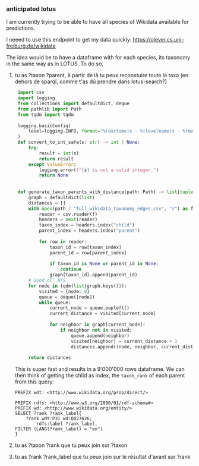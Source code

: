 
### anticipated lotus
I am currently trying to be able to have all species of Wikidata available for predictions. 

I neeed to use this endpoint to get my data quickly: https://qlever.cs.uni-freiburg.de/wikidata

The idea would be to have a dataframe with for each species, its taxonomy in the same way as in LOTUS. To do so, 

1. tu as ?taxon ?parent, à partir de là tu peux reconstuire toute la taxo (en dehors de sparql, comme t'as dû prendre dans lotus-search?) 
   ```python
    import csv
    import logging
    from collections import defaultdict, deque
    from pathlib import Path
    from tqdm import tqdm
    
    logging.basicConfig(
        level=logging.INFO, format="%(asctime)s - %(levelname)s - %(message)s"
    )
    def convert_to_int_safe(s: str) -> int | None:
        try:
            result = int(s)
            return result
        except ValueError:
            logging.error(f"{s} is not a valid integer.")
            return None
    
    
    def generate_taxon_parents_with_distance(path: Path) -> list[tuple[int, int, int]]:
        graph = defaultdict(list)
        distances = []
        with open(path / "full_wikidata_taxonomy_edges.csv", "r") as f:
            reader = csv.reader(f)
            headers = next(reader)
            taxon_index = headers.index("child")
            parent_index = headers.index("parent")
    
            for row in reader:
                taxon_id = row[taxon_index]
                parent_id = row[parent_index]
    
                if taxon_id is None or parent_id is None:
                    continue
                graph[taxon_id].append(parent_id)
        # Good ol' BFS
        for node in tqdm(list(graph.keys())):
            visited = {node: 0}
            queue = deque([node])
            while queue:
                current_node = queue.popleft()
                current_distance = visited[current_node]
    
                for neighbor in graph[current_node]:
                    if neighbor not in visited:
                        queue.append(neighbor)
                        visited[neighbor] = current_distance + 1
                        distances.append((node, neighbor, current_distance + 1))
    
        return distances
    ```
    This is super fast and results in a 9'000'000 rows dataframe. We can then think of getting the child as index, the `taxon_rank` of each parent from this query: 
    
    ```sparql
    PREFIX wdt: <http://www.wikidata.org/prop/direct/>

    PREFIX rdfs: <http://www.w3.org/2000/01/rdf-schema#>
    PREFIX wd: <http://www.wikidata.org/entity/>
    SELECT ?rank ?rank_label{
        ?rank wdt:P31 wd:Q427626;
            rdfs:label ?rank_label.
    FILTER (LANG(?rank_label) = "en")
    }
    ```
2. tu as ?taxon ?rank que tu peux join sur ?taxon
3. tu as ?rank ?rank_label que tu peux join sur le résultat d'avant sur ?rank